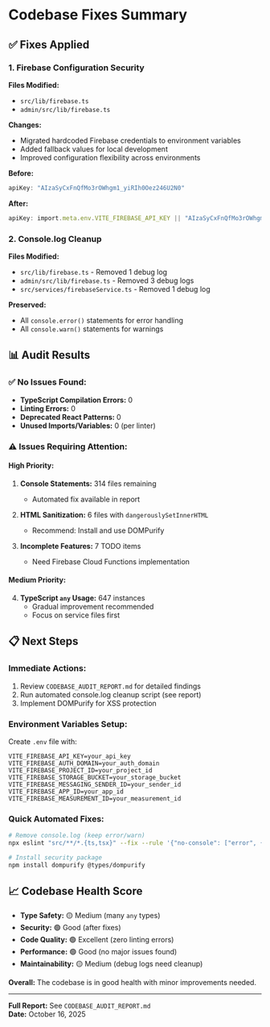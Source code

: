 # Codebase Fixes Summary

## ✅ Fixes Applied

### 1. Firebase Configuration Security
**Files Modified:**
- `src/lib/firebase.ts`
- `admin/src/lib/firebase.ts`

**Changes:**
- Migrated hardcoded Firebase credentials to environment variables
- Added fallback values for local development
- Improved configuration flexibility across environments

**Before:**
```typescript
apiKey: "AIzaSyCxFnQfMo3rOWhgm1_yiRIh0Oez246U2N0"
```

**After:**
```typescript
apiKey: import.meta.env.VITE_FIREBASE_API_KEY || "AIzaSyCxFnQfMo3rOWhgm1_yiRIh0Oez246U2N0"
```

### 2. Console.log Cleanup
**Files Modified:**
- `src/lib/firebase.ts` - Removed 1 debug log
- `admin/src/lib/firebase.ts` - Removed 3 debug logs
- `src/services/firebaseService.ts` - Removed 1 debug log

**Preserved:**
- All `console.error()` statements for error handling
- All `console.warn()` statements for warnings

## 📊 Audit Results

### ✅ No Issues Found:
- **TypeScript Compilation Errors:** 0
- **Linting Errors:** 0
- **Deprecated React Patterns:** 0
- **Unused Imports/Variables:** 0 (per linter)

### ⚠️ Issues Requiring Attention:

#### High Priority:
1. **Console Statements:** 314 files remaining
   - Automated fix available in report
   
2. **HTML Sanitization:** 6 files with `dangerouslySetInnerHTML`
   - Recommend: Install and use DOMPurify

3. **Incomplete Features:** 7 TODO items
   - Need Firebase Cloud Functions implementation

#### Medium Priority:
4. **TypeScript `any` Usage:** 647 instances
   - Gradual improvement recommended
   - Focus on service files first

## 📋 Next Steps

### Immediate Actions:
1. Review `CODEBASE_AUDIT_REPORT.md` for detailed findings
2. Run automated console.log cleanup script (see report)
3. Implement DOMPurify for XSS protection

### Environment Variables Setup:
Create `.env` file with:
```env
VITE_FIREBASE_API_KEY=your_api_key
VITE_FIREBASE_AUTH_DOMAIN=your_auth_domain
VITE_FIREBASE_PROJECT_ID=your_project_id
VITE_FIREBASE_STORAGE_BUCKET=your_storage_bucket
VITE_FIREBASE_MESSAGING_SENDER_ID=your_sender_id
VITE_FIREBASE_APP_ID=your_app_id
VITE_FIREBASE_MEASUREMENT_ID=your_measurement_id
```

### Quick Automated Fixes:
```bash
# Remove console.log (keep error/warn)
npx eslint "src/**/*.{ts,tsx}" --fix --rule '{"no-console": ["error", {"allow": ["warn", "error", "info"]}]}'

# Install security package
npm install dompurify @types/dompurify
```

## 📈 Codebase Health Score

- **Type Safety:** 🟡 Medium (many `any` types)
- **Security:** 🟢 Good (after fixes)
- **Code Quality:** 🟢 Excellent (zero linting errors)
- **Performance:** 🟢 Good (no major issues found)
- **Maintainability:** 🟡 Medium (debug logs need cleanup)

**Overall:** The codebase is in good health with minor improvements needed.

---

**Full Report:** See `CODEBASE_AUDIT_REPORT.md`  
**Date:** October 16, 2025


